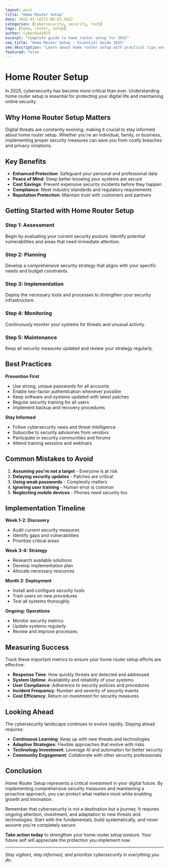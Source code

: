 ```yaml
---
layout: post
title: "Home Router Setup"
date: 2025-07-16T21:00:03.592Z
categories: [cybersecurity, security, tech]
tags: [home, router, setup]
author: CyberDad2025
excerpt: "Complete guide to home router setup for 2025"
seo_title: "Home Router Setup - Essential Guide 2025"
seo_description: "Learn about home router setup with practical tips and expert recommendations for better cybersecurity."
featured: false
---
```


# Home Router Setup

In 2025, cybersecurity has become more critical than ever. Understanding home router setup is essential for protecting your digital life and maintaining online security.

## Why Home Router Setup Matters

Digital threats are constantly evolving, making it crucial to stay informed about home router setup. Whether you're an individual, family, or business, implementing proper security measures can save you from costly breaches and privacy violations.

## Key Benefits

- **Enhanced Protection**: Safeguard your personal and professional data
- **Peace of Mind**: Sleep better knowing your systems are secure  
- **Cost Savings**: Prevent expensive security incidents before they happen
- **Compliance**: Meet industry standards and regulatory requirements
- **Reputation Protection**: Maintain trust with customers and partners

## Getting Started with Home Router Setup

### Step 1: Assessment
Begin by evaluating your current security posture. Identify potential vulnerabilities and areas that need immediate attention.

### Step 2: Planning  
Develop a comprehensive security strategy that aligns with your specific needs and budget constraints.

### Step 3: Implementation
Deploy the necessary tools and processes to strengthen your security infrastructure.

### Step 4: Monitoring
Continuously monitor your systems for threats and unusual activity.

### Step 5: Maintenance
Keep all security measures updated and review your strategy regularly.

## Best Practices

**Prevention First**
- Use strong, unique passwords for all accounts
- Enable two-factor authentication whenever possible
- Keep software and systems updated with latest patches
- Regular security training for all users
- Implement backup and recovery procedures

**Stay Informed**
- Follow cybersecurity news and threat intelligence
- Subscribe to security advisories from vendors
- Participate in security communities and forums
- Attend training sessions and webinars

## Common Mistakes to Avoid

1. **Assuming you're not a target** - Everyone is at risk
2. **Delaying security updates** - Patches are critical
3. **Using weak passwords** - Complexity matters
4. **Ignoring user training** - Human error is common
5. **Neglecting mobile devices** - Phones need security too

## Implementation Timeline

**Week 1-2: Discovery**
- Audit current security measures
- Identify gaps and vulnerabilities  
- Prioritize critical areas

**Week 3-4: Strategy**
- Research available solutions
- Develop implementation plan
- Allocate necessary resources

**Month 2: Deployment**
- Install and configure security tools
- Train users on new procedures
- Test all systems thoroughly

**Ongoing: Operations**
- Monitor security metrics
- Update systems regularly
- Review and improve processes

## Measuring Success

Track these important metrics to ensure your home router setup efforts are effective:

- **Response Time**: How quickly threats are detected and addressed
- **System Uptime**: Availability and reliability of your systems
- **User Compliance**: Adherence to security policies and procedures
- **Incident Frequency**: Number and severity of security events
- **Cost Efficiency**: Return on investment for security measures

## Looking Ahead

The cybersecurity landscape continues to evolve rapidly. Staying ahead requires:

- **Continuous Learning**: Keep up with new threats and technologies
- **Adaptive Strategies**: Flexible approaches that evolve with risks
- **Technology Investment**: Leverage AI and automation for better security
- **Community Engagement**: Collaborate with other security professionals

## Conclusion

Home Router Setup represents a critical investment in your digital future. By implementing comprehensive security measures and maintaining a proactive approach, you can protect what matters most while enabling growth and innovation.

Remember that cybersecurity is not a destination but a journey. It requires ongoing attention, investment, and adaptation to new threats and technologies. Start with the fundamentals, build systematically, and never assume you're completely secure.

**Take action today** to strengthen your home router setup posture. Your future self will appreciate the protection you implement now.

---

*Stay vigilant, stay informed, and prioritize cybersecurity in everything you do.*